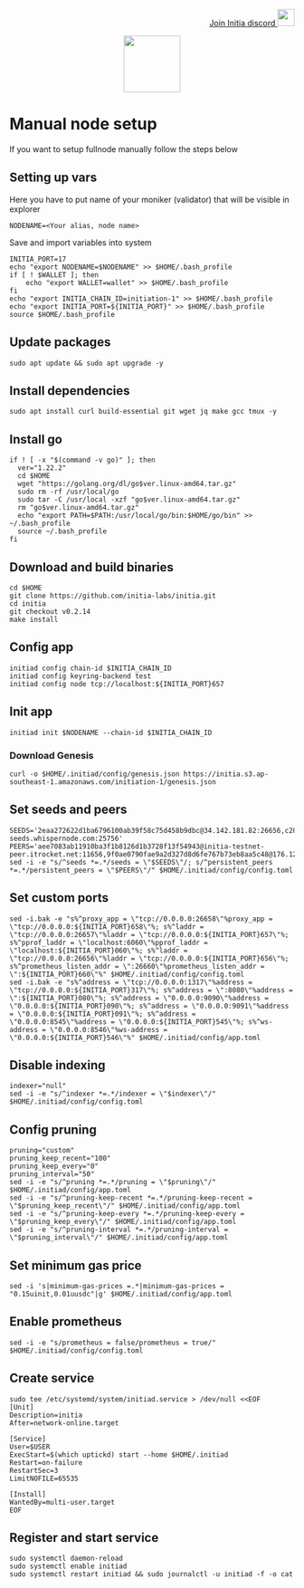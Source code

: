 <p style="font-size:14px" align="right">
<a href="https://discord.gg/initia" target="_blank">Join Initia discord <img src="https://github.com/Vitek7373/testnet_manual/blob/main/initia.png" width="30"/></a>
</p>


<p align="center">
  <img height="100" height="auto" src="https://github.com/Vitek7373/testnet_manual/blob/main/initia.png">
</p>

# Manual node setup
If you want to setup fullnode manually follow the steps below

## Setting up vars
Here you have to put name of your moniker (validator) that will be visible in explorer
```
NODENAME=<Your alias, node name>
```

Save and import variables into system
```
INITIA_PORT=17
echo "export NODENAME=$NODENAME" >> $HOME/.bash_profile
if [ ! $WALLET ]; then
	echo "export WALLET=wallet" >> $HOME/.bash_profile
fi
echo "export INITIA_CHAIN_ID=initiation-1" >> $HOME/.bash_profile
echo "export INITIA_PORT=${INITIA_PORT}" >> $HOME/.bash_profile
source $HOME/.bash_profile
```

## Update packages
```
sudo apt update && sudo apt upgrade -y
```

## Install dependencies
```
sudo apt install curl build-essential git wget jq make gcc tmux -y
```

## Install go
```
if ! [ -x "$(command -v go)" ]; then
  ver="1.22.2"
  cd $HOME
  wget "https://golang.org/dl/go$ver.linux-amd64.tar.gz"
  sudo rm -rf /usr/local/go
  sudo tar -C /usr/local -xzf "go$ver.linux-amd64.tar.gz"
  rm "go$ver.linux-amd64.tar.gz"
  echo "export PATH=$PATH:/usr/local/go/bin:$HOME/go/bin" >> ~/.bash_profile
  source ~/.bash_profile
fi
```

## Download and build binaries
```
cd $HOME
git clone https://github.com/initia-labs/initia.git
cd initia
git checkout v0.2.14
make install
```

## Config app
```
initiad config chain-id $INITIA_CHAIN_ID
initiad config keyring-backend test
initiad config node tcp://localhost:${INITIA_PORT}657
```

## Init app
```
initiad init $NODENAME --chain-id $INITIA_CHAIN_ID
```

### Download Genesis
```
curl -o $HOME/.initiad/config/genesis.json https://initia.s3.ap-southeast-1.amazonaws.com/initiation-1/genesis.json
```

## Set seeds and peers
```
SEEDS='2eaa272622d1ba6796100ab39f58c75d458b9dbc@34.142.181.82:26656,c28827cb96c14c905b127b92065a3fb4cd77d7f6@testnet-seeds.whispernode.com:25756'
PEERS='aee7083ab11910ba3f1b8126d1b3728f13f54943@initia-testnet-peer.itrocket.net:11656,9f0ae0790fae9a2d327d8d6fe767b73eb8aa5c48@176.126.87.65:22656,8db26137b760df77c181b939100cdc5ec37c6879@84.46.242.223:15656,1d7d2d2cdb62df2a59aae536047d17f554e58bc3@154.38.181.13:656,1b0843bb3dce9c91115906305b698dc507bf138e@89.117.51.191:51656,72b8b9f0e826fa9be3f5ab55f56e67d409f0cef8@185.197.250.199:51656,ab948b87097b6474663e0132ac7360676f7030cd@62.169.26.15:26656,5a8e5f65179acb3d759099faccfe7752ca4ba536@178.18.248.75:26656,49da32b984143181ae5cae6564aba3a150624d7d@194.180.176.225:26656,b3b7823b530d47848e8f4d2f0cd2020b334bb001@161.97.139.248:16656,b027527aa552c6f292143a2adc61bfa23ecb3896@194.163.170.106:51656'
sed -i -e "s/^seeds *=.*/seeds = \"$SEEDS\"/; s/^persistent_peers *=.*/persistent_peers = \"$PEERS\"/" $HOME/.initiad/config/config.toml
```

## Set custom ports
```
sed -i.bak -e "s%^proxy_app = \"tcp://0.0.0.0:26658\"%proxy_app = \"tcp://0.0.0.0:${INITIA_PORT}658\"%; s%^laddr = \"tcp://0.0.0.0:26657\"%laddr = \"tcp://0.0.0.0:${INITIA_PORT}657\"%; s%^pprof_laddr = \"localhost:6060\"%pprof_laddr = \"localhost:${INITIA_PORT}060\"%; s%^laddr = \"tcp://0.0.0.0:26656\"%laddr = \"tcp://0.0.0.0:${INITIA_PORT}656\"%; s%^prometheus_listen_addr = \":26660\"%prometheus_listen_addr = \":${INITIA_PORT}660\"%" $HOME/.initiad/config/config.toml
sed -i.bak -e "s%^address = \"tcp://0.0.0.0:1317\"%address = \"tcp://0.0.0.0:${INITIA_PORT}317\"%; s%^address = \":8080\"%address = \":${INITIA_PORT}080\"%; s%^address = \"0.0.0.0:9090\"%address = \"0.0.0.0:${INITIA_PORT}090\"%; s%^address = \"0.0.0.0:9091\"%address = \"0.0.0.0:${INITIA_PORT}091\"%; s%^address = \"0.0.0.0:8545\"%address = \"0.0.0.0:${INITIA_PORT}545\"%; s%^ws-address = \"0.0.0.0:8546\"%ws-address = \"0.0.0.0:${INITIA_PORT}546\"%" $HOME/.initiad/config/app.toml
```

## Disable indexing
```
indexer="null"
sed -i -e "s/^indexer *=.*/indexer = \"$indexer\"/" $HOME/.initiad/config/config.toml
```

## Config pruning
```
pruning="custom"
pruning_keep_recent="100"
pruning_keep_every="0"
pruning_interval="50"
sed -i -e "s/^pruning *=.*/pruning = \"$pruning\"/" $HOME/.initiad/config/app.toml
sed -i -e "s/^pruning-keep-recent *=.*/pruning-keep-recent = \"$pruning_keep_recent\"/" $HOME/.initiad/config/app.toml
sed -i -e "s/^pruning-keep-every *=.*/pruning-keep-every = \"$pruning_keep_every\"/" $HOME/.initiad/config/app.toml
sed -i -e "s/^pruning-interval *=.*/pruning-interval = \"$pruning_interval\"/" $HOME/.initiad/config/app.toml
```

## Set minimum gas price
```
sed -i 's|minimum-gas-prices =.*|minimum-gas-prices = "0.15uinit,0.01uusdc"|g' $HOME/.initiad/config/app.toml
```

## Enable prometheus
```
sed -i -e "s/prometheus = false/prometheus = true/" $HOME/.initiad/config/config.toml
```


## Create service
```
sudo tee /etc/systemd/system/initiad.service > /dev/null <<EOF
[Unit]
Description=initia
After=network-online.target

[Service]
User=$USER
ExecStart=$(which uptickd) start --home $HOME/.initiad
Restart=on-failure
RestartSec=3
LimitNOFILE=65535

[Install]
WantedBy=multi-user.target
EOF
```

## Register and start service
```
sudo systemctl daemon-reload
sudo systemctl enable initiad
sudo systemctl restart initiad && sudo journalctl -u initiad -f -o cat
```
